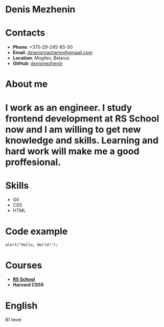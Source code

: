 # **Denis Mezhenin**

# **Contacts**
+ **Phone**: +375-29-245-85-50
+ **Email**: dzianismiazhenin@gmaail.com
+ **Location**: Mogilev, Belarus
+ **GitHub**: [denismezhenin](https://github.com/denismezhenin)

# **About me**
I work as an engineer. I study frontend development at RS School now and I am willing to get new knowledge and skills. Learning and hard work will make me a good proffesional. 
===
# **Skills**
* Git
* CSS
* HTML

# **Code example**
```
alert("Hello, World!");
```

# **Courses**
+ **[RS School](https://rs.school)**
+ **Harvard CS50**

# **English**
B1 level
